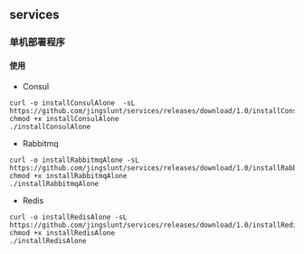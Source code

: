 ## services
### 单机部署程序

#### 使用
- Consul 
```shell 
curl -o installConsulAlone  -sL https://github.com/jingslunt/services/releases/download/1.0/installConsulAlone
chmod +x installConsulAlone
./installConsulAlone
```

- Rabbitmq 

```shell
curl -o installRabbitmqAlone -sL https://github.com/jingslunt/services/releases/download/1.0/installRabbitmqAlone
chmod +x installRabbitmqAlone
./installRabbitmqAlone
```

- Redis
```shell
curl -o installRedisAlone -sL https://github.com/jingslunt/services/releases/download/1.0/installRedisAlone
chmod +x installRedisAlone
./installRedisAlone
```


